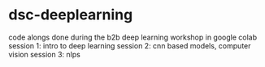# dsc-deeplearning
code alongs done during the b2b deep learning workshop in google colab
session 1: intro to deep learning
session 2: cnn based models, computer vision
session 3: nlps
